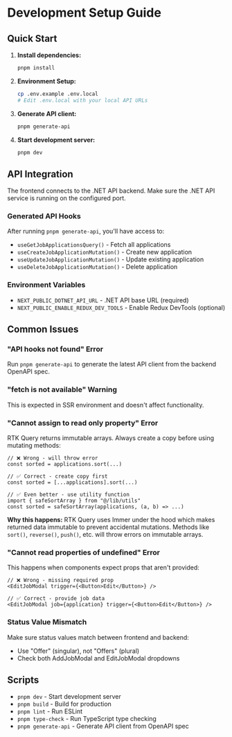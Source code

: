 # Development Setup Guide

## Quick Start

1. **Install dependencies:**
   ```bash
   pnpm install
   ```

2. **Environment Setup:**
   ```bash
   cp .env.example .env.local
   # Edit .env.local with your local API URLs
   ```

3. **Generate API client:**
   ```bash
   pnpm generate-api
   ```

4. **Start development server:**
   ```bash
   pnpm dev
   ```

## API Integration

The frontend connects to the .NET API backend. Make sure the .NET API service is running on the configured port.

### Generated API Hooks

After running `pnpm generate-api`, you'll have access to:
- `useGetJobApplicationsQuery()` - Fetch all applications
- `useCreateJobApplicationMutation()` - Create new application
- `useUpdateJobApplicationMutation()` - Update existing application
- `useDeleteJobApplicationMutation()` - Delete application

### Environment Variables

- `NEXT_PUBLIC_DOTNET_API_URL` - .NET API base URL (required)
- `NEXT_PUBLIC_ENABLE_REDUX_DEV_TOOLS` - Enable Redux DevTools (optional)

## Common Issues

### "API hooks not found" Error
Run `pnpm generate-api` to generate the latest API client from the backend OpenAPI spec.

### "fetch is not available" Warning
This is expected in SSR environment and doesn't affect functionality.

### "Cannot assign to read only property" Error
RTK Query returns immutable arrays. Always create a copy before using mutating methods:
```tsx
// ❌ Wrong - will throw error
const sorted = applications.sort(...)

// ✅ Correct - create copy first
const sorted = [...applications].sort(...)

// ✅ Even better - use utility function
import { safeSortArray } from "@/lib/utils"
const sorted = safeSortArray(applications, (a, b) => ...)
```

**Why this happens:** RTK Query uses Immer under the hood which makes returned data immutable to prevent accidental mutations. Methods like `sort()`, `reverse()`, `push()`, etc. will throw errors on immutable arrays.

### "Cannot read properties of undefined" Error
This happens when components expect props that aren't provided:
```tsx
// ❌ Wrong - missing required prop
<EditJobModal trigger={<Button>Edit</Button>} />

// ✅ Correct - provide job data
<EditJobModal job={application} trigger={<Button>Edit</Button>} />
```

### Status Value Mismatch
Make sure status values match between frontend and backend:
- Use "Offer" (singular), not "Offers" (plural)
- Check both AddJobModal and EditJobModal dropdowns

## Scripts

- `pnpm dev` - Start development server
- `pnpm build` - Build for production
- `pnpm lint` - Run ESLint
- `pnpm type-check` - Run TypeScript type checking
- `pnpm generate-api` - Generate API client from OpenAPI spec